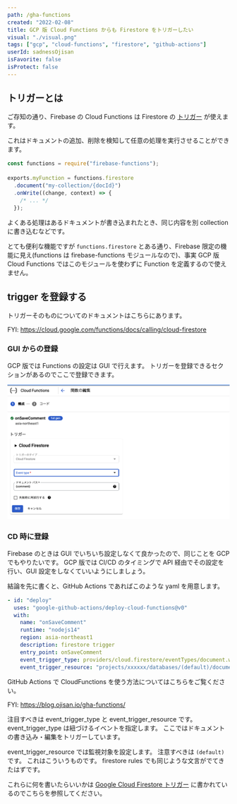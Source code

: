 ```yaml
---
path: /gha-functions
created: "2022-02-08"
title: GCP 版 Cloud Functions からも Firestore をトリガーしたい
visual: "./visual.png"
tags: ["gcp", "cloud-functions", "firestore", "github-actions"]
userId: sadnessOjisan
isFavorite: false
isProtect: false
---
```


## トリガーとは

ご存知の通り、Firebase の Cloud Functions は Firestore の [トリガー](https://firebase.google.com/docs/functions/firestore-events?hl=ja) が使えます。

これはドキュメントの追加、削除を検知して任意の処理を実行させることができます。

```ts
const functions = require("firebase-functions");

exports.myFunction = functions.firestore
  .document("my-collection/{docId}")
  .onWrite((change, context) => {
    /* ... */
  });
```

よくある処理はあるドキュメントが書き込まれたとき、同じ内容を別 collection に書き込むなどです。

とても便利な機能ですが `functions.firestore` とある通り、Firebase 限定の機能に見え(functions は firebase-functions モジュールなので)、事実 GCP 版 Cloud Functions ではこのモジュールを使わずに Function を定義するので使えません。

## trigger を登録する

トリガーそのものについてのドキュメントはこちらにあります。

FYI: <https://cloud.google.com/functions/docs/calling/cloud-firestore>

### GUI からの登録

GCP 版では Functions の設定は GUI で行えます。
トリガーを登録できるセクションがあるのでここで登録できます。

![トリガーのGUI](trigger.png)

### CD 時に登録

Firebase のときは GUI でいちいち設定しなくて良かったので、同じことを GCP でもやりたいです。
GCP 版では CI/CD のタイミングで API 経由でその設定を行い、GUI 設定をしなくていいようにしましょう。

結論を先に書くと、GitHub Actions であればこのような yaml を用意します。

```yaml
- id: "deploy"
  uses: "google-github-actions/deploy-cloud-functions@v0"
  with:
    name: "onSaveComment"
    runtime: "nodejs14"
    region: asia-northeast1
    description: firestore trigger
    entry_point: onSaveComment
    event_trigger_type: providers/cloud.firestore/eventTypes/document.write
    event_trigger_resource: "projects/xxxxxx/databases/(default)/documents/users/{user}/comments/{comment}"
```

GitHub Actions で CloudFunctions を使う方法についてはこちらをご覧ください。

FYI: <https://blog.ojisan.io/gha-functions/>

注目すべきは event_trigger_type と event_trigger_resource です。
event_trigger_type は紐づけるイベントを指定します。
ここではドキュメントの書き込み・編集をトリガーしています。

event_trigger_resource では監視対象を設定します。
注意すべきは `(default)` です。
これはこういうものです。
firestore rules でも同じような文言がでてきたはずです。

これらに何を書いたらいいかは [Google Cloud Firestore トリガー](https://cloud.google.com/functions/docs/calling/cloud-firestore) に書かれているのでこちらを参照してください。
